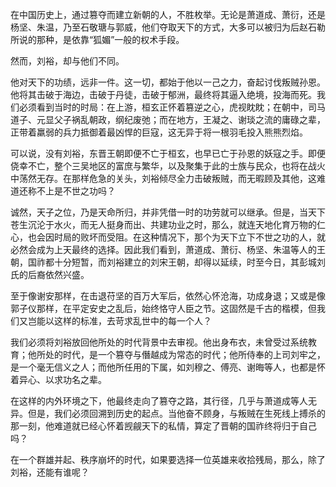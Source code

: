 在中国历史上，通过篡夺而建立新朝的人，不胜枚举。无论是萧道成、萧衍，还是杨坚、朱温，乃至石敬瑭与郭威，他们夺取天下的方式，大多可以被归为后赵石勒所说的那种，是依靠“狐媚”一般的权术手段。

然而，刘裕，却与他们不同。

他对天下的功绩，远非一件。这一切，都始于他以一己之力，奋起讨伐叛贼孙恩。他将其击破于海边，击破于丹徒，击破于郁洲，最终将其逼入绝境，投海而死。我们必须看到当时的时局：在上游，桓玄正怀着篡逆之心，虎视眈眈；在朝中，司马道子、元显父子祸乱朝政，纲纪废弛；而在地方，王凝之、谢琰之流的庸碌之辈，正带着羸弱的兵力抵御着最凶悍的巨寇，这无异于将一根羽毛投入熊熊烈焰。

可以说，没有刘裕，东晋王朝即便不亡于桓玄，也早已亡于孙恩的妖寇之手。即便侥幸不亡，整个三吴地区的富庶与繁华，以及聚集于此的士族与民众，也将在战火中荡然无存。在那样危急的关头，刘裕倾尽全力击破叛贼，而无暇顾及其他，这难道还称不上是不世之功吗？

诚然，天子之位，乃是天命所归，并非凭借一时的功劳就可以继承。但是，当天下苍生沉沦于水火，而无人挺身而出、共建功业之时，那么，就连天地化育万物的仁心，也会因时局的败坏而受阻。在这种情况下，那个为天下立下不世之功的人，就必然会成为上天最终的选择。因此我们看到，萧道成、萧衍、杨坚、朱温等人的王朝，国祚都十分短暂，而刘裕建立的刘宋王朝，却得以延续，时至今日，其彭城刘氏的后裔依然兴盛。

至于像谢安那样，在击退苻坚的百万大军后，依然心怀沧海，功成身退；又或是像郭子仪那样，在平定安史之乱后，始终恪守人臣之节。这固然是千古的楷模，但我们又岂能以这样的标准，去苛求乱世中的每一个人？

我们必须将刘裕放回他所处的时代背景中去审视。他出身布衣，未曾受过系统教育；他所处的时代，是一个篡夺与僭越成为常态的时代；他所侍奉的上司刘牢之，是一个毫无信义之人；而他所任用的下属，如刘穆之、傅亮、谢晦等人，也都是怀着异心、以求功名之辈。

在这样的内外环境之下，他最终走向了篡夺之路，其行径，几乎与萧道成等人无异。但是，我们必须回溯到历史的起点。当他奋不顾身，与叛贼在生死线上搏杀的那一刻，他难道就已经心怀着觊觎天下的私情，算定了晋朝的国祚终将归于自己吗？

在一个群雄并起、秩序崩坏的时代，如果要选择一位英雄来收拾残局，那么，除了刘裕，还能有谁呢？